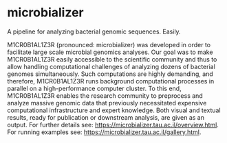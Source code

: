 # microbializer
A pipeline for analyzing bacterial genomic sequences. Easily.

M1CR0B1AL1Z3R (pronounced: microbializer) was developed in order to facilitate large scale microbial genomics analyses. Our goal was to make M1CR0B1AL1Z3R easily accessible to the scientific community and thus to allow handling computational challenges of analyzing dozens of bacterial genomes simultaneously. Such computations are highly demanding, and therefore, M1CR0B1AL1Z3R runs background computational processes in parallel on a high-performance computer cluster. To this end, M1CR0B1AL1Z3R enables the research community to preprocess and analyze massive genomic data that previously necessitated expensive computational infrastructure and expert knowledge. Both visual and textual results, ready for publication or downstream analysis, are given as an output. For further details see: https://microbializer.tau.ac.il/overview.html. For running examples see: https://microbializer.tau.ac.il/gallery.html.
